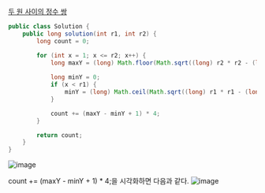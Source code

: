 [두 원 사이의 정수 쌍](https://school.programmers.co.kr/learn/courses/30/lessons/181187)
```java
public class Solution {
    public long solution(int r1, int r2) {
        long count = 0;

        for (int x = 1; x <= r2; x++) {
            long maxY = (long) Math.floor(Math.sqrt((long) r2 * r2 - (long) x * x));
            
            long minY = 0;
            if (x < r1) {
                minY = (long) Math.ceil(Math.sqrt((long) r1 * r1 - (long) x * x));
            }

            count += (maxY - minY + 1) * 4;
        }

        return count;
    }
}

```
![image](https://github.com/user-attachments/assets/8fe80148-460a-4f5b-bcb9-d625dbacbb3a)

count += (maxY - minY + 1) * 4;을 시각화하면 다음과 같다.
![image](https://github.com/user-attachments/assets/0df45183-fcb1-4488-b2a2-82f207352bc4)

